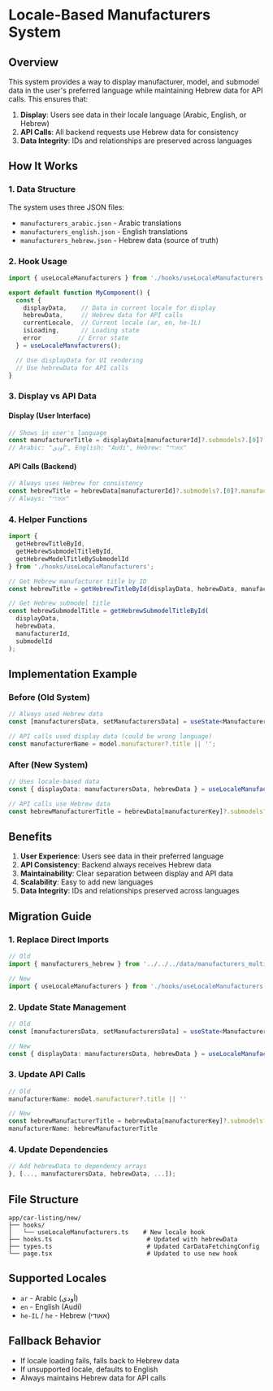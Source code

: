# Locale-Based Manufacturers System

## Overview

This system provides a way to display manufacturer, model, and submodel data in the user's preferred language while maintaining Hebrew data for API calls. This ensures that:

1. **Display**: Users see data in their locale language (Arabic, English, or Hebrew)
2. **API Calls**: All backend requests use Hebrew data for consistency
3. **Data Integrity**: IDs and relationships are preserved across languages

## How It Works

### 1. Data Structure

The system uses three JSON files:
- `manufacturers_arabic.json` - Arabic translations
- `manufacturers_english.json` - English translations  
- `manufacturers_hebrew.json` - Hebrew data (source of truth)

### 2. Hook Usage

```typescript
import { useLocaleManufacturers } from './hooks/useLocaleManufacturers';

export default function MyComponent() {
  const { 
    displayData,    // Data in current locale for display
    hebrewData,     // Hebrew data for API calls
    currentLocale,  // Current locale (ar, en, he-IL)
    isLoading,      // Loading state
    error          // Error state
  } = useLocaleManufacturers();

  // Use displayData for UI rendering
  // Use hebrewData for API calls
}
```

### 3. Display vs API Data

#### Display (User Interface)
```typescript
// Shows in user's language
const manufacturerTitle = displayData[manufacturerId]?.submodels?.[0]?.manufacturer?.title;
// Arabic: "أودي", English: "Audi", Hebrew: "אאודי"
```

#### API Calls (Backend)
```typescript
// Always uses Hebrew for consistency
const hebrewTitle = hebrewData[manufacturerId]?.submodels?.[0]?.manufacturer?.title;
// Always: "אאודי"
```

### 4. Helper Functions

```typescript
import { 
  getHebrewTitleById, 
  getHebrewSubmodelTitleById,
  getHebrewModelTitleBySubmodelId 
} from './hooks/useLocaleManufacturers';

// Get Hebrew manufacturer title by ID
const hebrewTitle = getHebrewTitleById(displayData, hebrewData, manufacturerId);

// Get Hebrew submodel title
const hebrewSubmodelTitle = getHebrewSubmodelTitleById(
  displayData, 
  hebrewData, 
  manufacturerId, 
  submodelId
);
```

## Implementation Example

### Before (Old System)
```typescript
// Always used Hebrew data
const [manufacturersData, setManufacturersData] = useState<ManufacturersData>(manufacturers_hebrew);

// API calls used display data (could be wrong language)
const manufacturerName = model.manufacturer?.title || '';
```

### After (New System)
```typescript
// Uses locale-based data
const { displayData: manufacturersData, hebrewData } = useLocaleManufacturers();

// API calls use Hebrew data
const hebrewManufacturerTitle = hebrewData[manufacturerKey]?.submodels?.[0]?.manufacturer?.title || '';
```

## Benefits

1. **User Experience**: Users see data in their preferred language
2. **API Consistency**: Backend always receives Hebrew data
3. **Maintainability**: Clear separation between display and API data
4. **Scalability**: Easy to add new languages
5. **Data Integrity**: IDs and relationships preserved across languages

## Migration Guide

### 1. Replace Direct Imports
```typescript
// Old
import { manufacturers_hebrew } from '../../../data/manufacturers_multilingual';

// New
import { useLocaleManufacturers } from './hooks/useLocaleManufacturers';
```

### 2. Update State Management
```typescript
// Old
const [manufacturersData, setManufacturersData] = useState<ManufacturersData>(manufacturers_hebrew);

// New
const { displayData: manufacturersData, hebrewData } = useLocaleManufacturers();
```

### 3. Update API Calls
```typescript
// Old
manufacturerName: model.manufacturer?.title || ''

// New
const hebrewManufacturerTitle = hebrewData[manufacturerKey]?.submodels?.[0]?.manufacturer?.title || '';
manufacturerName: hebrewManufacturerTitle
```

### 4. Update Dependencies
```typescript
// Add hebrewData to dependency arrays
}, [..., manufacturersData, hebrewData, ...]);
```

## File Structure

```
app/car-listing/new/
├── hooks/
│   └── useLocaleManufacturers.ts    # New locale hook
├── hooks.ts                          # Updated with hebrewData
├── types.ts                          # Updated CarDataFetchingConfig
└── page.tsx                          # Updated to use new hook
```

## Supported Locales

- `ar` - Arabic (أودي)
- `en` - English (Audi)  
- `he-IL` / `he` - Hebrew (אאודי)

## Fallback Behavior

- If locale loading fails, falls back to Hebrew data
- If unsupported locale, defaults to English
- Always maintains Hebrew data for API calls
